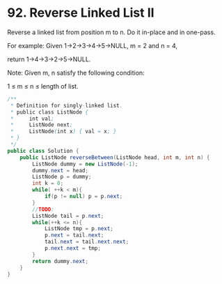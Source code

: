# 92. Reverse Linked List II

Reverse a linked list from position m to n. Do it in-place and in one-pass.

For example:
Given 1->2->3->4->5->NULL, m = 2 and n = 4,

return 1->4->3->2->5->NULL.

Note:
Given m, n satisfy the following condition:

1 ≤ m ≤ n ≤ length of list.

```java
/**
 * Definition for singly-linked list.
 * public class ListNode {
 *     int val;
 *     ListNode next;
 *     ListNode(int x) { val = x; }
 * }
 */
public class Solution {
    public ListNode reverseBetween(ListNode head, int m, int n) {
        ListNode dummy = new ListNode(-1);
        dummy.next = head;
        ListNode p = dummy;
        int k = 0;
        while( ++k < m){
            if(p != null) p = p.next;
        }
        //TODO:
        ListNode tail = p.next;
        while(++k <= n){
            ListNode tmp = p.next;            
            p.next = tail.next;
            tail.next = tail.next.next;
            p.next.next = tmp;           
        }     
        return dummy.next;  
    }
}
```
